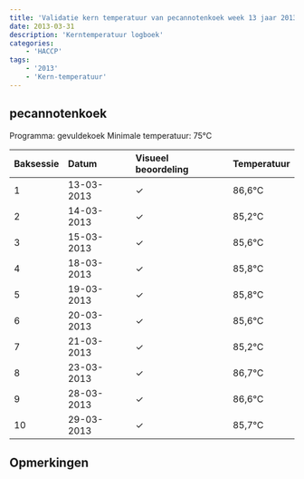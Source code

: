 ```yaml
---
title: 'Validatie kern temperatuur van pecannotenkoek week 13 jaar 2013'
date: 2013-03-31
description: 'Kerntemperatuur logboek'
categories:
    - 'HACCP'
tags:
    - '2013'
    - 'Kern-temperatuur'
---
```


## pecannotenkoek

Programma: gevuldekoek
Minimale temperatuur: 75°C

| Baksessie | Datum | Visueel beoordeling | Temperatuur |
|:---|:---|:---|:---|
| 1 | 13-03-2013 | &check; | 86,6°C |
| 2 | 14-03-2013 | &check; | 85,2°C |
| 3 | 15-03-2013 | &check; | 85,6°C |
| 4 | 18-03-2013 | &check; | 85,8°C |
| 5 | 19-03-2013 | &check; | 85,8°C |
| 6 | 20-03-2013 | &check; | 85,6°C |
| 7 | 21-03-2013 | &check; | 85,2°C |
| 8 | 23-03-2013 | &check; | 86,7°C |
| 9 | 28-03-2013 | &check; | 86,6°C |
| 10 | 29-03-2013 | &check; | 85,7°C |

## Opmerkingen


